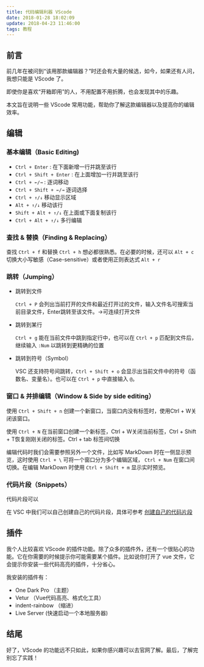 ```yaml
---
title: 代码编辑利器 VScode
date: 2018-01-28 18:02:09
update: 2018-04-23 11:46:00
tags: 教程
---
```




## 前言

前几年在被问到“该用那款编辑器？”时还会有大量的候选，如今，如果还有人问，我想只能是 VScode 了。

即使你是喜欢“开箱即用”的人，不用配置不用折腾，也会发现其中的乐趣。

本文旨在说明一些 VScode 常用功能，帮助你了解这款编辑器以及提高你的编辑效率。

## 编辑

### 基本编辑（Basic Editing)

* `Ctrl + Enter` : 在下面新增一行并跳至该行
* `Ctrl + Shift + Enter` : 在上面增加一行并跳至该行
* `Ctrl + ←/→` : 逐词移动
* `Ctrl + Shift + ←/→` 逐词选择
* `Ctrl + ↑/↓` 移动显示区域
* `Alt + ↑/↓`  移动该行
* `Shift + Alt + ↑/↓`  在上面或下面复制该行
* `Ctrl + Alt + ↑/↓` 多行编辑 

### 查找 & 替换（Finding & Replacing）

查找 `Ctrl + f` 和替换 `Ctrl + h` 想必都很熟悉。在必要的时候，还可以 `Alt + c` 切换大小写敏感（Case-sensitive）或者使用正则表达式 `Alt + r`

### 跳转（Jumping）

* 跳转到文件

    `Ctrl + P` 会列出当前打开的文件和最近打开过的文件，输入文件名可搜索当前目录文件，Enter跳转至该文件。→可连续打开文件

* 跳转到某行 

    `Ctrl + g` 能在当前文件中跳到指定行中，也可以在 `Ctrl + p` 匹配到文件后，继续输入 `:Num` 以跳转到更精确的位置

* 跳转到符号（Symbol）

    VSC 还支持符号间跳转，`Ctrl + Shift + o` 会显示出当前文件中的符号（函数名、变量名）。也可以在 `Ctrl + p` 中直接输入 `@`。 


### 窗口 & 并排编辑（Window & Side by side editing）


使用 `Ctrl + Shift + n` 创建一个新窗口，当窗口内没有标签时，使用Ctrl + W关闭该窗口。

使用 `Ctrl + N` 在当前窗口创建一个新标签，Ctrl + W关闭当前标签，Ctrl + Shift + T恢复刚刚关闭的标签。Ctrl + tab 标签间切换

编辑代码时我们会需要参照另外一个文件，比如写 MarkDown 时在一侧显示预览，这时使用 `Ctrl + \` 可将一个窗口分为多个编辑区域， `Ctrl + Num` 在窗口间切换。在编辑 MarkDown 时使用 `Ctrl + Shift + m` 显示实时预览。

### 代码片段（Snippets）
代码片段可以

在 VSC 中我们可以自己创建自己的代码片段，具体可参考 [创建自己的代码片段](https://code.visualstudio.com/docs/editor/userdefinedsnippets)

## 插件
我个人比较喜欢 VScode 的插件功能。除了众多的插件外，还有一个很贴心的功能。它在你需要的时候提示你可能需要某个插件。比如说你打开了 vue 文件，它会提示你安装一些代码高亮的插件，十分省心。

我安装的插件有：

- One Dark Pro （主题）
- Vetur （Vue代码高亮、格式化工具）
- indent-rainbow （缩进）
- Live Server (快速启动一个本地服务器)

## 结尾

好了，VScode 的功能远不只如此，如果你感兴趣可以去官网了解。最后，了解完别忘了实践！